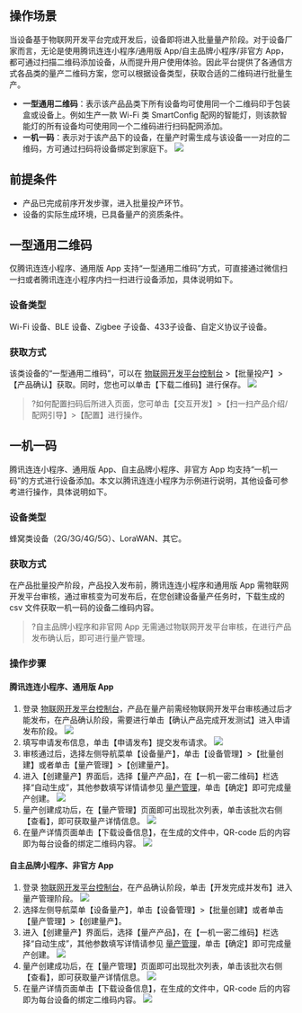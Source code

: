 ## 操作场景

当设备基于物联网开发平台完成开发后，设备即将进入批量量产阶段。对于设备厂家而言，无论是使用腾讯连连小程序/通用版 App/自主品牌小程序/非官方 App，都可通过扫描二维码添加设备，从而提升用户使用体验。因此平台提供了各通信方式各品类的量产二维码方案，您可以根据设备类型，获取合适的二维码进行批量生产。

- **一型通用二维码**：表示该产品品类下所有设备均可使用同一个二维码印于包装盒或设备上。例如生产一款 Wi-Fi 类 SmartConfig 配网的智能灯，则该款智能灯的所有设备均可使用同一个二维码进行扫码配网添加。
- **一机一码**：表示对于该产品下的设备，在量产时需生成与该设备一一对应的二维码，方可通过扫码将设备绑定到家庭下。
![](https://qcloudimg.tencent-cloud.cn/raw/953135f214cfa1377c26fc0c1fc45c7e.png)




## 前提条件
- 产品已完成前序开发步骤，进入批量投产环节。
- 设备的实际生成环境，已具备量产的资质条件。

## 一型通用二维码

仅腾讯连连小程序、通用版 App 支持“一型通用二维码”方式，可直接通过微信扫一扫或者腾讯连连小程序内扫一扫进行设备添加，具体说明如下。


### 设备类型
Wi-Fi 设备、BLE 设备、Zigbee 子设备、433子设备、自定义协议子设备。

### 获取方式
该类设备的“一型通用二维码”，可以在 [物联网开发平台控制台](https://console.cloud.tencent.com/iotexplorer) >【批量投产】>【产品确认】获取。同时，您也可以单击【下载二维码】进行保存。
![](https://main.qcloudimg.com/raw/b78b3975a526d995d129802a17f56d3d.jpg)
  
>?如何配置扫码后所进入页面，您可单击【交互开发】>【扫一扫产品介绍/配网引导】>【配置】进行操作。




## 一机一码

腾讯连连小程序、通用版 App、自主品牌小程序、非官方 App 均支持“一机一码”的方式进行设备添加。本文以腾讯连连小程序为示例进行说明，其他设备可参考进行操作，具体说明如下。

### 设备类型
蜂窝类设备（2G/3G/4G/5G）、LoraWAN、其它。

### 获取方式
在产品批量投产阶段，产品投入发布前，腾讯连连小程序和通用版 App 需物联网开发平台审核，通过审核变为可发布后，在您创建设备量产任务时，下载生成的 csv 文件获取一机一码的设备二维码内容。
>?自主品牌小程序和非官网 App 无需通过物联网开发平台审核，在进行产品发布确认后，即可进行量产管理。
>

### 操作步骤

#### 腾讯连连小程序、通用版 App

1. 登录 [物联网开发平台控制台](https://console.cloud.tencent.com/iotexplorer)，产品在量产前需经物联网开发平台审核通过后才能发布，在产品确认阶段，需要进行单击【确认产品完成开发测试】进入申请发布阶段。
![](https://main.qcloudimg.com/raw/52ed7b09aa7e6ef19fecac3c80c084a4.jpg)
2. 填写申请发布信息，单击【申请发布】提交发布请求。
![](https://main.qcloudimg.com/raw/8761505a57c820d96e5206534e114b38.jpg)
3. 审核通过后，选择左侧导航菜单【设备量产】，单击【设备管理】>【批量创建】或者单击【量产管理】>【创建量产】。
4. 进入【创建量产】界面后，选择【量产产品】，在【一机一密二维码】栏选择“自动生成”，其他参数填写详情请参见 [量产管理](https://cloud.tencent.com/document/product/1081/40297#.E9.87.8F.E4.BA.A7.E6.AD.A5.E9.AA.A4)，单击【确定】即可完成量产创建。
![](https://main.qcloudimg.com/raw/66275a6537de648bcf6e32544a8d6b19.jpg)
5. 量产创建成功后，在【量产管理】页面即可出现批次列表，单击该批次右侧【查看】，即可获取量产详情信息。
![](https://main.qcloudimg.com/raw/70ea855616b4765ca64f6afc713985ce.jpg)
6. 在量产详情页面单击【下载设备信息】，在生成的文件中，QR-code 后的内容即为每台设备的绑定二维码内容。
![](https://main.qcloudimg.com/raw/0a6202dc0c1fa942a4076a0327d96938.jpg)

#### 自主品牌小程序、非官方 App
1. 登录 [物联网开发平台控制台](https://console.cloud.tencent.com/iotexplorer)，在产品确认阶段，单击【开发完成并发布】进入量产管理阶段。
![](https://main.qcloudimg.com/raw/90266d687aa51c894268a46e2ad4f9ea.jpg)
2. 选择左侧导航菜单【设备量产】，单击【设备管理】>【批量创建】或者单击【量产管理】>【创建量产】。
3. 进入【创建量产】界面后，选择【量产产品】，在【一机一密二维码】栏选择“自动生成”，其他参数填写详情请参见 [量产管理](https://cloud.tencent.com/document/product/1081/40297#.E9.87.8F.E4.BA.A7.E6.AD.A5.E9.AA.A4)，单击【确定】即可完成量产创建。
![](https://main.qcloudimg.com/raw/66275a6537de648bcf6e32544a8d6b19.jpg)
4. 量产创建成功后，在【量产管理】页面即可出现批次列表，单击该批次右侧【查看】，即可获取量产详情信息。
![](https://main.qcloudimg.com/raw/70ea855616b4765ca64f6afc713985ce.jpg)
5. 在量产详情页面单击【下载设备信息】，在生成的文件中，QR-code 后的内容即为每台设备的绑定二维码内容。
![](https://main.qcloudimg.com/raw/0a6202dc0c1fa942a4076a0327d96938.jpg)








